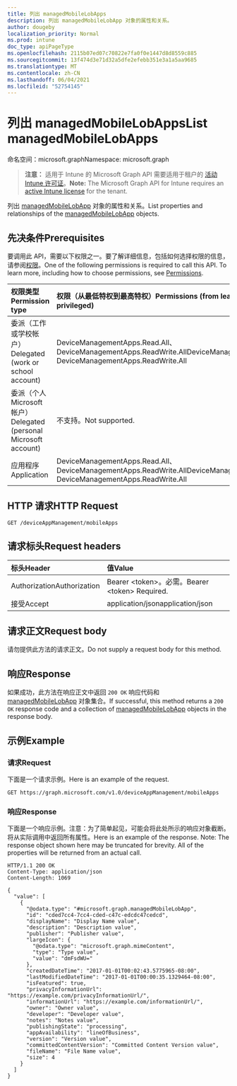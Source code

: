 ```yaml
---
title: 列出 managedMobileLobApps
description: 列出 managedMobileLobApp 对象的属性和关系。
author: dougeby
localization_priority: Normal
ms.prod: intune
doc_type: apiPageType
ms.openlocfilehash: 2115b07ed07c70822e7fa0f0e1447d8d8559c885
ms.sourcegitcommit: 13f474d3e71d32a5dfe2efebb351e3a1a5aa9685
ms.translationtype: MT
ms.contentlocale: zh-CN
ms.lasthandoff: 06/04/2021
ms.locfileid: "52754145"
---
```

# <a name="list-managedmobilelobapps"></a><span data-ttu-id="6dbfb-103">列出 managedMobileLobApps</span><span class="sxs-lookup"><span data-stu-id="6dbfb-103">List managedMobileLobApps</span></span>

<span data-ttu-id="6dbfb-104">命名空间：microsoft.graph</span><span class="sxs-lookup"><span data-stu-id="6dbfb-104">Namespace: microsoft.graph</span></span>

> <span data-ttu-id="6dbfb-105">**注意：** 适用于 Intune 的 Microsoft Graph API 需要适用于租户的 [活动 Intune 许可证](https://go.microsoft.com/fwlink/?linkid=839381)。</span><span class="sxs-lookup"><span data-stu-id="6dbfb-105">**Note:** The Microsoft Graph API for Intune requires an [active Intune license](https://go.microsoft.com/fwlink/?linkid=839381) for the tenant.</span></span>

<span data-ttu-id="6dbfb-106">列出 [managedMobileLobApp](../resources/intune-apps-managedmobilelobapp.md) 对象的属性和关系。</span><span class="sxs-lookup"><span data-stu-id="6dbfb-106">List properties and relationships of the [managedMobileLobApp](../resources/intune-apps-managedmobilelobapp.md) objects.</span></span>

## <a name="prerequisites"></a><span data-ttu-id="6dbfb-107">先决条件</span><span class="sxs-lookup"><span data-stu-id="6dbfb-107">Prerequisites</span></span>
<span data-ttu-id="6dbfb-p101">要调用此 API，需要以下权限之一。要了解详细信息，包括如何选择权限的信息，请参阅[权限](/graph/permissions-reference)。</span><span class="sxs-lookup"><span data-stu-id="6dbfb-p101">One of the following permissions is required to call this API. To learn more, including how to choose permissions, see [Permissions](/graph/permissions-reference).</span></span>

|<span data-ttu-id="6dbfb-110">权限类型</span><span class="sxs-lookup"><span data-stu-id="6dbfb-110">Permission type</span></span>|<span data-ttu-id="6dbfb-111">权限（从最低特权到最高特权）</span><span class="sxs-lookup"><span data-stu-id="6dbfb-111">Permissions (from least to most privileged)</span></span>|
|:---|:---|
|<span data-ttu-id="6dbfb-112">委派（工作或学校帐户）</span><span class="sxs-lookup"><span data-stu-id="6dbfb-112">Delegated (work or school account)</span></span>|<span data-ttu-id="6dbfb-113">DeviceManagementApps.Read.All、DeviceManagementApps.ReadWrite.All</span><span class="sxs-lookup"><span data-stu-id="6dbfb-113">DeviceManagementApps.Read.All, DeviceManagementApps.ReadWrite.All</span></span>|
|<span data-ttu-id="6dbfb-114">委派（个人 Microsoft 帐户）</span><span class="sxs-lookup"><span data-stu-id="6dbfb-114">Delegated (personal Microsoft account)</span></span>|<span data-ttu-id="6dbfb-115">不支持。</span><span class="sxs-lookup"><span data-stu-id="6dbfb-115">Not supported.</span></span>|
|<span data-ttu-id="6dbfb-116">应用程序</span><span class="sxs-lookup"><span data-stu-id="6dbfb-116">Application</span></span>|<span data-ttu-id="6dbfb-117">DeviceManagementApps.Read.All、DeviceManagementApps.ReadWrite.All</span><span class="sxs-lookup"><span data-stu-id="6dbfb-117">DeviceManagementApps.Read.All, DeviceManagementApps.ReadWrite.All</span></span>|

## <a name="http-request"></a><span data-ttu-id="6dbfb-118">HTTP 请求</span><span class="sxs-lookup"><span data-stu-id="6dbfb-118">HTTP Request</span></span>
<!-- {
  "blockType": "ignored"
}
-->
``` http
GET /deviceAppManagement/mobileApps
```

## <a name="request-headers"></a><span data-ttu-id="6dbfb-119">请求标头</span><span class="sxs-lookup"><span data-stu-id="6dbfb-119">Request headers</span></span>
|<span data-ttu-id="6dbfb-120">标头</span><span class="sxs-lookup"><span data-stu-id="6dbfb-120">Header</span></span>|<span data-ttu-id="6dbfb-121">值</span><span class="sxs-lookup"><span data-stu-id="6dbfb-121">Value</span></span>|
|:---|:---|
|<span data-ttu-id="6dbfb-122">Authorization</span><span class="sxs-lookup"><span data-stu-id="6dbfb-122">Authorization</span></span>|<span data-ttu-id="6dbfb-123">Bearer &lt;token&gt;。必需。</span><span class="sxs-lookup"><span data-stu-id="6dbfb-123">Bearer &lt;token&gt; Required.</span></span>|
|<span data-ttu-id="6dbfb-124">接受</span><span class="sxs-lookup"><span data-stu-id="6dbfb-124">Accept</span></span>|<span data-ttu-id="6dbfb-125">application/json</span><span class="sxs-lookup"><span data-stu-id="6dbfb-125">application/json</span></span>|

## <a name="request-body"></a><span data-ttu-id="6dbfb-126">请求正文</span><span class="sxs-lookup"><span data-stu-id="6dbfb-126">Request body</span></span>
<span data-ttu-id="6dbfb-127">请勿提供此方法的请求正文。</span><span class="sxs-lookup"><span data-stu-id="6dbfb-127">Do not supply a request body for this method.</span></span>

## <a name="response"></a><span data-ttu-id="6dbfb-128">响应</span><span class="sxs-lookup"><span data-stu-id="6dbfb-128">Response</span></span>
<span data-ttu-id="6dbfb-129">如果成功，此方法在响应正文中返回 `200 OK` 响应代码和 [managedMobileLobApp](../resources/intune-apps-managedmobilelobapp.md) 对象集合。</span><span class="sxs-lookup"><span data-stu-id="6dbfb-129">If successful, this method returns a `200 OK` response code and a collection of [managedMobileLobApp](../resources/intune-apps-managedmobilelobapp.md) objects in the response body.</span></span>

## <a name="example"></a><span data-ttu-id="6dbfb-130">示例</span><span class="sxs-lookup"><span data-stu-id="6dbfb-130">Example</span></span>

### <a name="request"></a><span data-ttu-id="6dbfb-131">请求</span><span class="sxs-lookup"><span data-stu-id="6dbfb-131">Request</span></span>
<span data-ttu-id="6dbfb-132">下面是一个请求示例。</span><span class="sxs-lookup"><span data-stu-id="6dbfb-132">Here is an example of the request.</span></span>
``` http
GET https://graph.microsoft.com/v1.0/deviceAppManagement/mobileApps
```

### <a name="response"></a><span data-ttu-id="6dbfb-133">响应</span><span class="sxs-lookup"><span data-stu-id="6dbfb-133">Response</span></span>
<span data-ttu-id="6dbfb-p102">下面是一个响应示例。注意：为了简单起见，可能会将此处所示的响应对象截断。将从实际调用中返回所有属性。</span><span class="sxs-lookup"><span data-stu-id="6dbfb-p102">Here is an example of the response. Note: The response object shown here may be truncated for brevity. All of the properties will be returned from an actual call.</span></span>
``` http
HTTP/1.1 200 OK
Content-Type: application/json
Content-Length: 1069

{
  "value": [
    {
      "@odata.type": "#microsoft.graph.managedMobileLobApp",
      "id": "cded7cc4-7cc4-cded-c47c-edcdc47cedcd",
      "displayName": "Display Name value",
      "description": "Description value",
      "publisher": "Publisher value",
      "largeIcon": {
        "@odata.type": "microsoft.graph.mimeContent",
        "type": "Type value",
        "value": "dmFsdWU="
      },
      "createdDateTime": "2017-01-01T00:02:43.5775965-08:00",
      "lastModifiedDateTime": "2017-01-01T00:00:35.1329464-08:00",
      "isFeatured": true,
      "privacyInformationUrl": "https://example.com/privacyInformationUrl/",
      "informationUrl": "https://example.com/informationUrl/",
      "owner": "Owner value",
      "developer": "Developer value",
      "notes": "Notes value",
      "publishingState": "processing",
      "appAvailability": "lineOfBusiness",
      "version": "Version value",
      "committedContentVersion": "Committed Content Version value",
      "fileName": "File Name value",
      "size": 4
    }
  ]
}
```




